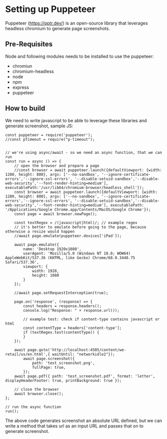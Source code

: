 # Setting up Puppeteer

Puppeteer (https://pptr.dev/) is an open-source library that leverages headless chromium to generate page screenshots.

## Pre-Requisites

Node and following modules needs to be installed to use the puppeteer:

* chromiun
* chromium-headless
* node
* npm
* express
* puppeteer

## How to build

We need to write javascript to be able to leverage these libraries and generate screenshot, sample JS:

```
const puppeteer = require('puppeteer');
//const pTimeout = require("p-timeout");


// we're using async/await - so we need an async function, that we can run
const run = async () => {
    // open the browser and prepare a page
    //const browser = await puppeteer.launch({defaultViewport: {width: 1280, height: 800}, args: ['--no-sandbox', '--ignore-certificate-errors','--ignore-ssl-errors', '--disable-setuid-sandbox','--disable-web-security','--font-render-hinting=medium'], executablePath:'/usr/lib64/chromium-browser/headless_shell'});
    const browser = await puppeteer.launch({defaultViewport: {width: 1280, height: 800}, args: ['--no-sandbox', '--ignore-certificate-errors','--ignore-ssl-errors', '--disable-setuid-sandbox','--disable-web-security','--font-render-hinting=medium'], executablePath: '/Applications/Google Chrome.app/Contents/MacOS/Google Chrome'});
    const page = await browser.newPage();

    const textRegex = /(javascript|html)/; // example regex
    // it's better to emulate before going to the page, because otherwise a resize would happen
    //await page.emulate(puppeteer.devices['iPad']);

    await page.emulate({
        name: 'Desktop 1920x1080',
        userAgent: 'Mozilla/5.0 (Windows NT 10.0; WOW64) AppleWebKit/537.36 (KHTML, like Gecko) Chrome/68.0.3440.75 Safari/537.36',
        viewport: {
            width: 1920,
            height: 1080
        }
    });

    //await page.setRequestInterception(true);

    page.on('response', (response) => {
        const headers = response.headers();
        console.log("Response: " + response.url());

        // example test: check if content-type contains javascript or html
        const contentType = headers['content-type'];
        if (textRegex.test(contentType)) {
        }
    });

    await page.goto('http://localhost:4505/content/we-retail/us/en.html',{ waitUntil: "networkidle2"});
        await page.screenshot({
            path: 'test_screenshot.png',
            fullPage: true,
        });
    await page.pdf({ path: 'test_screenshot.pdf', format: 'letter', displayHeaderFooter: true, printBackground: true });

    // close the browser
    await browser.close();
};

// run the async function
run();

```

The above code generates screenshot an absolute URL defined, but we can write a method that takes url as an input URL and passes that on to generate screenshot.


